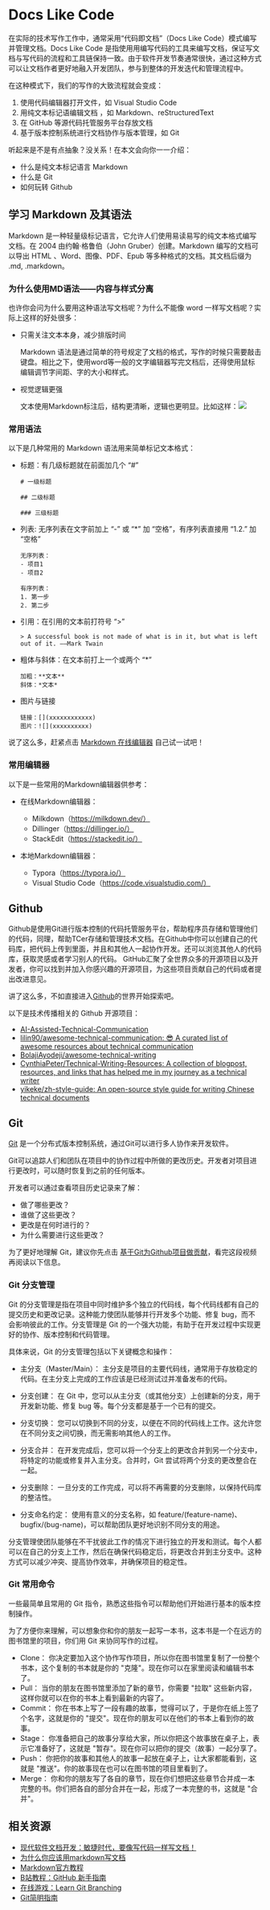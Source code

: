 # Docs Like Code

在实际的技术写作工作中，通常采用“代码即文档”（Docs Like Code）模式编写并管理文档。Docs Like Code 是指使用用编写代码的工具来编写文档，保证写文档与写代码的流程和工具链保持一致。由于软件开发节奏通常很快，通过这种方式可以让文档作者更好地融入开发团队，参与到整体的开发迭代和管理流程中。

在这种模式下，我们的写作的大致流程就会变成：
1. 使用代码编辑器打开文件，如 Visual Studio Code
2. 用纯文本标记语编辑文档 ，如 Markdown、reStructuredText
3. 在 GitHub 等源代码托管服务平台存放文档
4. 基于版本控制系统进行文档协作与版本管理，如 Git

听起来是不是有点抽象？没关系！在本文会向你一一介绍：
- 什么是纯文本标记语言 Markdown
- 什么是 Git
- 如何玩转 Github

## 学习 Markdown 及其语法

Markdown 是一种轻量级标记语言，它允许人们使用易读易写的纯文本格式编写文档。在 2004 由约翰·格鲁伯（John Gruber）创建。Markdown 编写的文档可以导出 HTML 、Word、图像、PDF、Epub 等多种格式的文档。其文档后缀为 .md, .markdown。

### 为什么使用MD语法——内容与样式分离

也许你会问为什么要用这种语法写文档呢？为什么不能像 word 一样写文档呢？实际上这样的好处很多：
- 只需关注文本本身，减少排版时间

  Markdown 语法是通过简单的符号规定了文档的格式，写作的时候只需要敲击键盘。相比之下，使用word等一般的文字编辑器写完文档后，还得使用鼠标编辑调节字间距、字的大小和样式。

- 视觉逻辑更强

  文本使用Markdown标注后，结构更清晰，逻辑也更明显。比如这样：![](/public/Image/markdown.png)

### 常用语法

以下是几种常用的 Markdown 语法用来简单标记文本格式：

- 标题：有几级标题就在前面加几个 “#”
    ```
    # 一级标题

    ## 二级标题

    ### 三级标题
    ```

- 列表: 无序列表在文字前加上 “-” 或 “*” 加 “空格”，有序列表直接用 “1.2.” 加 “空格”
    ```
    无序列表：
    - 项目1
    - 项目2

    有序列表：
    1. 第一步
    2. 第二步
    ```

- 引用：在引用的文本前打符号 “>” 
    ```
    > A successful book is not made of what is in it, but what is left out of it. ——Mark Twain
    ```

- 粗体与斜体：在文本前打上一个或两个 “*”
    ```
    加粗：**文本** 
    斜体：*文本* 
    ```

- 图片与链接
    ```
    链接：[](xxxxxxxxxxxx)
    图片：![](xxxxxxxxxx)
    ```

说了这么多，赶紧点击 [Markdown 在线编辑器](https://milkdown.dev/playground) 自己试一试吧！

### 常用编辑器

以下是一些常用的Markdown编辑器供参考：

- 在线Markdown编辑器：

    - Milkdown（https://milkdown.dev/）
    - Dillinger（https://dillinger.io/）
    - StackEdit（https://stackedit.io/）

-  本地Markdown编辑器：
    - Typora（https://typora.io/）
    - Visual Studio Code（https://code.visualstudio.com/）


## Github

Github是使用Git进行版本控制的代码托管服务平台，帮助程序员存储和管理他们的代码，同理，帮助TCer存储和管理技术文档。在Github中你可以创建自己的代码库，把代码上传到里面，并且和其他人一起协作开发。还可以浏览其他人的代码库，获取灵感或者学习别人的代码。
GitHub汇聚了全世界众多的开源项目以及开发者，你可以找到并加入你感兴趣的开源项目，为这些项目贡献自己的代码或者提出改进意见。

讲了这么多，不如直接进入[Github](https://github.com/)的世界开始探索吧。

以下是技术传播相关的 Github 开源项目：

- [AI-Assisted-Technical-Communication](https://github.com/AI-Assisted-Technical-Communication)
- [lilin90/awesome-technical-communication: 😎 A curated list of awesome resources about technical communication](https://github.com/lilin90/awesome-technical-communication)
- [BolajiAyodeji/awesome-technical-writing](https://github.com/BolajiAyodeji/awesome-technical-writing)
- [CynthiaPeter/Technical-Writing-Resources: A collection of blogpost, resources, and links that has helped me in my journey as a technical writer](https://github.com/CynthiaPeter/Technical-Writing-Resources)
- [yikeke/zh-style-guide: An open-source style guide for writing Chinese technical documents](https://github.com/yikeke/zh-style-guide)

## Git

[Git](https://git-scm.com/) 是一个分布式版本控制系统，通过Git可以进行多人协作来开发软件。

Git可以追踪人们和团队在项目中的协作过程中所做的更改历史。开发者对项目进行更改时，可以随时恢复到之前的任何版本。

开发者可以通过查看项目历史记录来了解：
- 做了哪些更改？
- 谁做了这些更改？
- 更改是在何时进行的？
- 为什么需要进行这些更改？

为了更好地理解 Git，建议你先点击 [基于Git为Github项目做贡献](https://www.bilibili.com/video/BV1h5411E7pM?p=1&vd_source=7a86dc52913a8801792dd314157e0b7c)，看完这段视频再阅读以下信息。

### Git 分支管理

Git 的分支管理是指在项目中同时维护多个独立的代码线，每个代码线都有自己的提交历史和更改记录。这种能力使团队能够并行开发多个功能、修复 bug，而不会影响彼此的工作。分支管理是 Git 的一个强大功能，有助于在开发过程中实现更好的协作、版本控制和代码管理。

具体来说，Git 的分支管理包括以下关键概念和操作：

- 主分支（Master/Main）： 主分支是项目的主要代码线，通常用于存放稳定的代码。在主分支上完成的工作应该是已经测试过并准备发布的代码。

- 分支创建： 在 Git 中，您可以从主分支（或其他分支）上创建新的分支，用于开发新功能、修复 bug 等。每个分支都是基于一个已有的提交。

- 分支切换： 您可以切换到不同的分支，以便在不同的代码线上工作。这允许您在不同分支之间切换，而无需影响其他人的工作。

- 分支合并： 在开发完成后，您可以将一个分支上的更改合并到另一个分支中，将特定的功能或修复并入主分支。合并时，Git 尝试将两个分支的更改整合在一起。

- 分支删除： 一旦分支的工作完成，可以将不再需要的分支删除，以保持代码库的整洁性。

- 分支命名约定： 使用有意义的分支名称，如 feature/(feature-name)、bugfix/(bug-name)，可以帮助团队更好地识别不同分支的用途。

分支管理使团队能够在不干扰彼此工作的情况下进行独立的开发和测试。每个人都可以在自己的分支上工作，然后在确保代码稳定后，将更改合并到主分支中。这种方式可以减少冲突、提高协作效率，并确保项目的稳定性。

### Git 常用命令

一些最简单且常用的 Git 指令，熟悉这些指令可以帮助他们开始进行基本的版本控制操作。

为了方便你来理解，可以想象你和你的朋友一起写一本书，这本书是一个在远方的图书馆里的项目，你们用 Git 来协同写作的过程。
- Clone： 你决定要加入这个协作写作项目，所以你在图书馆里复制了一份整个书本，这个复制的书本就是你的 "克隆"。现在你可以在家里阅读和编辑书本了。
- Pull： 当你的朋友在图书馆里添加了新的章节，你需要 "拉取" 这些新内容，这样你就可以在你的书本上看到最新的内容了。
- Commit： 你在书本上写了一段有趣的故事，觉得可以了，于是你在纸上签了个名字，这就是你的 "提交"。现在你的朋友可以在他们的书本上看到你的故事。
- Stage： 你准备把自己的故事分享给大家，所以你把这个故事放在桌子上，表示它准备好了，这就是 "暂存"。现在你可以把你的提交（故事）一起分享了。
- Push： 你把你的故事和其他人的故事一起放在桌子上，让大家都能看到，这就是 "推送"。你的故事现在也可以在图书馆的项目里看到了。
- Merge： 你和你的朋友写了各自的章节，现在你们想把这些章节合并成一本完整的书。你们把各自的部分合并在一起，形成了一本完整的书，这就是 "合并"。

## 相关资源

- [现代软件文档开发：敏捷时代，要像写代码一样写文档！](https://mp.weixin.qq.com/s/7QH8H5YtRyDdgpX2iHApoQ)
- [为什么你应该用markdown写文档](https://jaycechant.info/2017/why-you-should-document-with-Markdown/)
- [Markdown官方教程](https://markdown.com.cn/)
- [B站教程：GitHub 新手指南](https://www.bilibili.com/video/BV1h5411E7pM/?p=1&vd_source=7a86dc52913a8801792dd314157e0b7c)
- [在线游戏：Learn Git Branching](https://learngitbranching.js.org/)
- [Git简明指南](https://rogerdudler.github.io/git-guide/index.zh.html)
